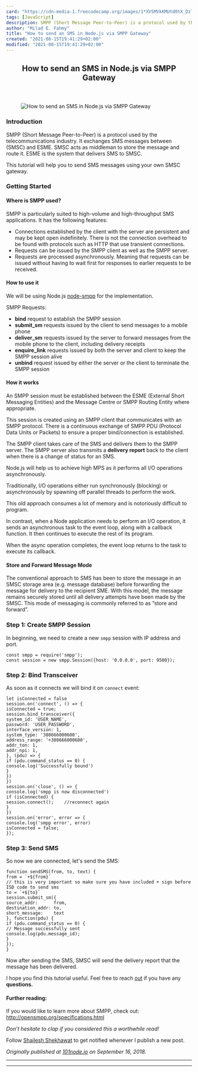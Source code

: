 ```yaml
---
card: "https://cdn-media-1.freecodecamp.org/images/1*XVSMVkKMUtd0tX_DzlhVbA.jpeg"
tags: [JavaScript]
description: SMPP (Short Message Peer-to-Peer) is a protocol used by the t
author: "Milad E. Fahmy"
title: "How to send an SMS in Node.js via SMPP Gateway"
created: "2021-08-15T19:41:29+02:00"
modified: "2021-08-15T19:41:29+02:00"
---
```

<div class="site-wrapper">
<main id="site-main" class="site-main outer">
<div class="inner">
<article class="post-full post tag-javascript tag-nodejs tag-tech tag-sms tag-communication ">
<header class="post-full-header">
<h1 class="post-full-title">How to send an SMS in Node.js via SMPP Gateway</h1>
</header>
<figure class="post-full-image">
<picture>
<source media="(max-width: 700px)" sizes="1px" srcset="data:image/gif;base64,R0lGODlhAQABAIAAAAAAAP///yH5BAEAAAAALAAAAAABAAEAAAIBRAA7 1w">
<source media="(min-width: 701px)" sizes="(max-width: 800px) 400px,
(max-width: 1170px) 700px,
1400px" srcset="https://cdn-media-1.freecodecamp.org/images/1*XVSMVkKMUtd0tX_DzlhVbA.jpeg 300w,
https://cdn-media-1.freecodecamp.org/images/1*XVSMVkKMUtd0tX_DzlhVbA.jpeg 600w,
https://cdn-media-1.freecodecamp.org/images/1*XVSMVkKMUtd0tX_DzlhVbA.jpeg 1000w,
https://cdn-media-1.freecodecamp.org/images/1*XVSMVkKMUtd0tX_DzlhVbA.jpeg 2000w">
<img onerror="this.style.display='none'" src="https://cdn-media-1.freecodecamp.org/images/1*XVSMVkKMUtd0tX_DzlhVbA.jpeg" alt="How to send an SMS in Node.js via SMPP Gateway">
</picture>
</figure>
<section class="post-full-content">
<div class="post-content">
<h3 id="introduction">Introduction</h3>
<p>SMPP (Short Message Peer-to-Peer) is a protocol used by the telecommunications industry. It exchanges SMS messages between (SMSC) and ESME. SMSC acts as middleman to store the message and route it. ESME is the system that delivers SMS to SMSC.</p>
<p>This tutorial will help you to send SMS messages using your own SMSC gateway.</p>
<h3 id="getting-started"><strong>Getting Started</strong></h3>
<h4 id="where-is-smpp-used"><strong>Where is SMPP used?</strong></h4>
<p>SMPP is particularly suited to high-volume and high-throughput SMS applications. It has the following features:</p>
<ul>
<li>Connections established by the client with the server are persistent and may be kept open indefinitely. There is not the connection overhead to be found with protocols such as HTTP that use transient connections.</li>
<li>Requests can be issued by the SMPP client as well as the SMPP server.</li>
<li>Requests are processed asynchronously. Meaning that requests can be issued without having to wait first for responses to earlier requests to be received.</li>
</ul>
<h4 id="how-to-use-it"><strong>How to use it</strong></h4>
<p>We will be using Node.js <a href="https://github.com/farhadi/node-smpp" rel="noopener">node-smpp</a> for the implementation.</p>
<p>SMPP Requests:</p>
<ul>
<li><strong>bind</strong> request to establish the SMPP session</li>
<li><strong>submit_sm</strong> requests issued by the client to send messages to a mobile phone</li>
<li><strong>deliver_sm</strong> requests issued by the server to forward messages from the mobile phone to the client, including delivery receipts</li>
<li><strong>enquire_link</strong> requests issued by both the server and client to keep the SMPP session alive</li>
<li><strong>unbind</strong> request issued by either the server or the client to terminate the SMPP session</li>
</ul>
<h4 id="how-it-works"><strong>How it works</strong></h4>
<p>An SMPP session must be established between the ESME (External Short Messaging Entities) and the Message Centre or SMPP Routing Entity where appropriate.</p>
<p>This session is created using an SMPP client that communicates with an SMPP protocol. There is a continuous exchange of SMPP PDU (Protocol Data Units or Packets) to ensure a proper bind/connection is established.</p>
<p>The SMPP client takes care of the SMS and delivers them to the SMPP server. The SMPP server also transmits a <strong>delivery report</strong> back to the client when there is a change of status for an SMS.</p>
<p>Node.js will help us to achieve high MPS as it performs all I/O operations asynchronously.</p>
<p>Traditionally, I/O operations either run synchronously (blocking) or asynchronously by spawning off parallel threads to perform the work.</p>
<p>This old approach consumes a lot of memory and is notoriously difficult to program.</p>
<p>In contrast, when a Node application needs to perform an I/O operation, it sends an asynchronous task to the event loop, along with a callback function. It then continues to execute the rest of its program.</p>
<p>When the async operation completes, the event loop returns to the task to execute its callback.</p>
<h4 id="store-and-forward-message-mode"><strong>Store and Forward Message Mode</strong></h4>
<p>The conventional approach to SMS has been to store the message in an SMSC storage area (e.g. message database) before forwarding the message for delivery to the recipient SME. With this model, the message remains securely stored until all delivery attempts have been made by the SMSC. This mode of messaging is commonly referred to as “store and forward”.</p>
<h3 id="step-1-create-smpp-session">Step 1: Create SMPP Session</h3>
<p>In beginning, we need to create a new <code>smpp</code> session with IP address and port.</p><pre><code class="language-js">const smpp = require('smpp');
const session = new smpp.Session({host: '0.0.0.0', port: 9500});</code></pre>
<h3 id="step-2-bind-transceiver">Step 2: Bind Transceiver</h3>
<p>As soon as it connects we will bind it on <code>connect</code> event:</p><pre><code class="language-js">let isConnected = false
session.on('connect', () =&gt; {
isConnected = true;
session.bind_transceiver({
system_id: 'USER_NAME',
password: 'USER_PASSWORD',
interface_version: 1,
system_type: '380666000600',
address_range: '+380666000600',
addr_ton: 1,
addr_npi: 1,
}, (pdu) =&gt; {
if (pdu.command_status == 0) {
console.log('Successfully bound')
}
})
})
session.on('close', () =&gt; {
console.log('smpp is now disconnected')
if (isConnected) {
session.connect();    //reconnect again
}
})
session.on('error', error =&gt; {
console.log('smpp error', error)
isConnected = false;
});</code></pre>
<h3 id="step-3-send-sms">Step 3: Send SMS</h3>
<p>So now we are connected, let's send the SMS:</p><pre><code class="language-js">function sendSMS(from, to, text) {
from = `+${from}`
// this is very important so make sure you have included + sign before ISD code to send sms
to = `+${to}`
session.submit_sm({
source_addr:      from,
destination_addr: to,
short_message:    text
}, function(pdu) {
if (pdu.command_status == 0) {
// Message successfully sent
console.log(pdu.message_id);
}
});
}</code></pre>
<p>Now after sending the SMS, SMSC will send the delivery report that the message has been delivered.</p>
<p>I hope you find this tutorial useful. Feel free to reach <a href="https://101node.io" rel="noopener">out</a> if you have any <strong>questions.</strong></p>
<h4 id="further-reading-"><strong>Further reading:</strong></h4>
<p>If you would like to learn more about SMPP, check out: <a href="http://opensmpp.org/specifications.html" rel="noopener">http://opensmpp.org/specifications.html</a></p>
<p><em>Don’t hesitate to clap if you considered this a worthwhile read!</em></p>
<p>Follow <a href="/news/author/thatshailesh/">Shailesh Shekhawat</a> to get notified whenever I publish a new post.</p>
<p><em>Originally published at <a href="https://101node.io/blog/send-sms-in-node-js-via-smpp-gateway/" rel="noopener">101node.io</a> on September 16, 2018.</em></p>
</div>
<hr>
<hr>
</section>
</article>
</div>
</main>
</div>
<!-- Google Tag Manager (noscript) -->
<!-- End Google Tag Manager (noscript) -->
